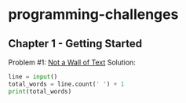 # programming-challenges
## Chapter 1 - Getting Started 

Problem #1: [Not a Wall of Text](https://dmoj.ca/problem/dmopc15c7p2)
Solution:
```python
line = input()
total_words = line.count(' ') + 1
print(total_words)
```
